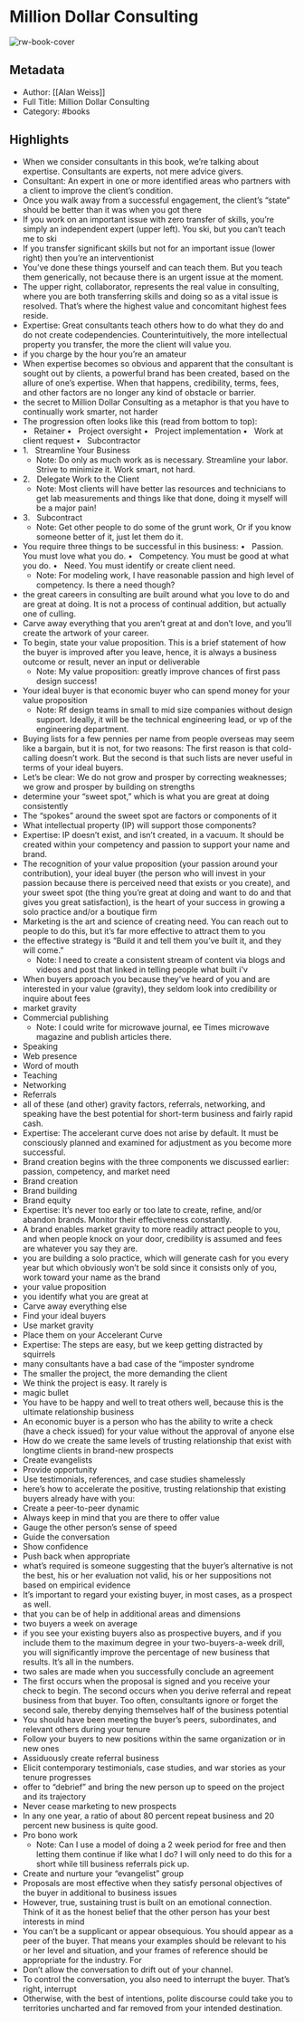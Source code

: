 # Million Dollar Consulting

![rw-book-cover](https://readwise-assets.s3.amazonaws.com/static/images/default-book-icon-3.40504e56b01b.png)

## Metadata
- Author: [[Alan Weiss]]
- Full Title: Million Dollar Consulting
- Category: #books

## Highlights
- When we consider consultants in this book, we’re talking about expertise. Consultants are experts, not mere advice givers.
- Consultant: An expert in one or more identified areas who partners with a client to improve the client’s condition.
- Once you walk away from a successful engagement, the client’s “state” should be better than it was when you got there
- If you work on an important issue with zero transfer of skills, you’re simply an independent expert (upper left). You ski, but you can’t teach me to ski
- If you transfer significant skills but not for an important issue (lower right) then you’re an interventionist
- You’ve done these things yourself and can teach them. But you teach them generically, not because there is an urgent issue at the moment.
- The upper right, collaborator, represents the real value in consulting, where you are both transferring skills and doing so as a vital issue is resolved. That’s where the highest value and concomitant highest fees reside.
- Expertise: Great consultants teach others how to do what they do and do not create codependencies. Counterintuitively, the more intellectual property you transfer, the more the client will value you.
- if you charge by the hour you’re an amateur
- When expertise becomes so obvious and apparent that the consultant is sought out by clients, a powerful brand has been created, based on the allure of one’s expertise. When that happens, credibility, terms, fees, and other factors are no longer any kind of obstacle or barrier.
- the secret to Million Dollar Consulting as a metaphor is that you have to continually work smarter, not harder
- The progression often looks like this (read from bottom to top):
  •   Retainer
  •   Project oversight
  •   Project implementation
  •   Work at client request
  •   Subcontractor
- 1.   Streamline Your Business
    - Note: Do only as much work as is necessary. Streamline your labor. Strive to minimize it. Work smart, not hard.
- 2.   Delegate Work to the Client
    - Note: Most clients will have better las resources and technicians to get lab measurements and things like that done, doing it myself will be a major pain!
- 3.   Subcontract
    - Note: Get other people to do some of the grunt work, Or if you know someone better of it, just let them do it.
- You require three things to be successful in this business:
  •   Passion. You must love what you do.
  •   Competency. You must be good at what you do.
  •   Need. You must identify or create client need.
    - Note: For modeling work, I have reasonable passion and high level of competency. Is there a need though?
- the great careers in consulting are built around what you love to do and are great at doing. It is not a process of continual addition, but actually one of culling.
- Carve away everything that you aren’t great at and don’t love, and you’ll create the artwork of your career.
- To begin, state your value proposition. This is a brief statement of how the buyer is improved after you leave, hence, it is always a business outcome or result, never an input or deliverable
    - Note: My value proposition: greatly improve chances of first pass design success!
- Your ideal buyer is that economic buyer who can spend money for your value proposition
    - Note: Rf design teams in small to mid size companies without design support. Ideally, it will be the technical engineering lead, or vp of the engineering department.
- Buying lists for a few pennies per name from people overseas may seem like a bargain, but it is not, for two reasons: The first reason is that cold-calling doesn’t work. But the second is that such lists are never useful in terms of your ideal buyers.
- Let’s be clear: We do not grow and prosper by correcting weaknesses; we grow and prosper by building on strengths
- determine your “sweet spot,” which is what you are great at doing consistently
- The “spokes” around the sweet spot are factors or components of it
- What intellectual property (IP) will support those components?
- Expertise: IP doesn’t exist, and isn’t created, in a vacuum. It should be created within your competency and passion to support your name and brand.
- The recognition of your value proposition (your passion around your contribution), your ideal buyer (the person who will invest in your passion because there is perceived need that exists or you create), and your sweet spot (the thing you’re great at doing and want to do and that gives you great satisfaction), is the heart of your success in growing a solo practice and/or a boutique firm
- Marketing is the art and science of creating need. You can reach out to people to do this, but it’s far more effective to attract them to you
- the effective strategy is “Build it and tell them you’ve built it, and they will come.”
    - Note: I need to create a consistent stream of content via blogs and videos and post that linked in telling people what built i'v
- When buyers approach you because they’ve heard of you and are interested in your value (gravity), they seldom look into credibility or inquire about fees
- market gravity
- Commercial publishing
    - Note: I could write for microwave journal, ee Times microwave magazine and publish articles there.
- Speaking
- Web presence
- Word of mouth
- Teaching
- Networking
- Referrals
- all of these (and other) gravity factors, referrals, networking, and speaking have the best potential for short-term business and fairly rapid cash.
- Expertise: The accelerant curve does not arise by default. It must be consciously planned and examined for adjustment as you become more successful.
- Brand creation begins with the three components we discussed earlier: passion, competency, and market need
- Brand creation
- Brand building
- Brand equity
- Expertise: It’s never too early or too late to create, refine, and/or abandon brands. Monitor their effectiveness constantly.
- A brand enables market gravity to more readily attract people to you, and when people knock on your door, credibility is assumed and fees are whatever you say they are.
- you are building a solo practice, which will generate cash for you every year but which obviously won’t be sold since it consists only of you, work toward your name as the brand
- your value proposition
- you identify what you are great at
- Carve away everything else
- Find your ideal buyers
- Use market gravity
- Place them on your Accelerant Curve
- Expertise: The steps are easy, but we keep getting distracted by squirrels
- many consultants have a bad case of the “imposter syndrome
- The smaller the project, the more demanding the client
- We think the project is easy. It rarely is
- magic bullet
- You have to be happy and well to treat others well, because this is the ultimate relationship business
- An economic buyer is a person who has the ability to write a check (have a check issued) for your value without the approval of anyone else
- How do we create the same levels of trusting relationship that exist with longtime clients in brand-new prospects
- Create evangelists
- Provide opportunity
- Use testimonials, references, and case studies shamelessly
- here’s how to accelerate the positive, trusting relationship that existing buyers already have with you:
- Create a peer-to-peer dynamic
- Always keep in mind that you are there to offer value
- Gauge the other person’s sense of speed
- Guide the conversation
- Show confidence
- Push back when appropriate
- what’s required is someone suggesting that the buyer’s alternative is not the best, his or her evaluation not valid, his or her suppositions not based on empirical evidence
- It’s important to regard your existing buyer, in most cases, as a prospect as well.
- that you can be of help in additional areas and dimensions
- two buyers a week on average
- if you see your existing buyers also as prospective buyers, and if you include them to the maximum degree in your two-buyers-a-week drill, you will significantly improve the percentage of new business that results. It’s all in the numbers.
- two sales are made when you successfully conclude an agreement
- The first occurs when the proposal is signed and you receive your check to begin. The second occurs when you derive referral and repeat business from that buyer.
  Too often, consultants ignore or forget the second sale, thereby denying themselves half of the business potential
- You should have been meeting the buyer’s peers, subordinates, and relevant others during your tenure
- Follow your buyers to new positions within the same organization or in new ones
- Assiduously create referral business
- Elicit contemporary testimonials, case studies, and war stories as your tenure progresses
- offer to “debrief” and bring the new person up to speed on the project and its trajectory
- Never cease marketing to new prospects
- In any one year, a ratio of about 80 percent repeat business and 20 percent new business is quite good.
- Pro bono work
    - Note: Can I use a model of doing a 2 week period for free and then letting them continue if like what I do? I will only need to do this for a short while till business referrals pick up.
- Create and nurture your “evangelist” group
- Proposals are most effective when they satisfy personal objectives of the buyer in additional to business issues
- However, true, sustaining trust is built on an emotional connection. Think of it as the honest belief that the other person has your best interests in mind
- You can’t be a supplicant or appear obsequious. You should appear as a peer of the buyer. That means your examples should be relevant to his or her level and situation, and your frames of reference should be appropriate for the industry. For
- Don’t allow the conversation to drift out of your channel.
- To control the conversation, you also need to interrupt the buyer. That’s right, interrupt
- Otherwise, with the best of intentions, polite discourse could take you to territories uncharted and far removed from your intended destination.
